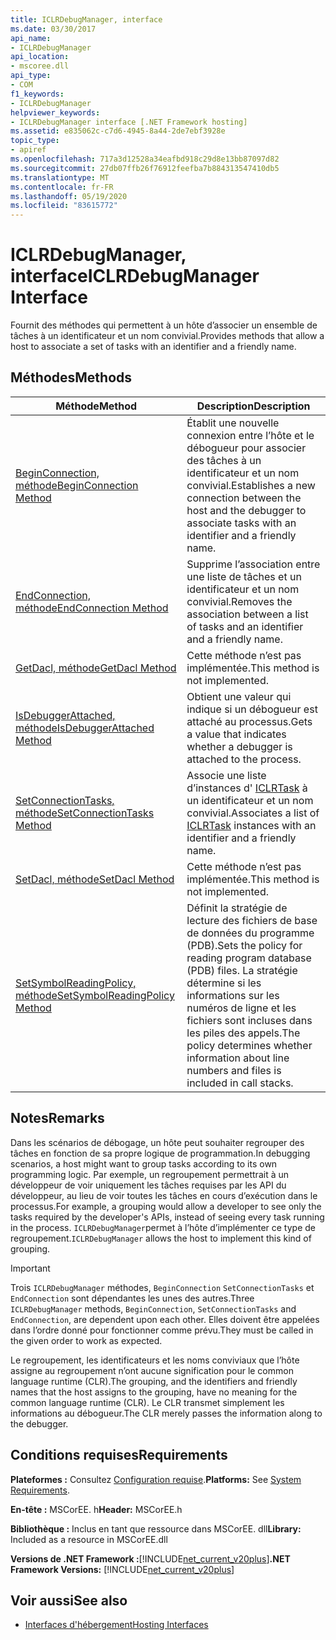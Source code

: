 ```yaml
---
title: ICLRDebugManager, interface
ms.date: 03/30/2017
api_name:
- ICLRDebugManager
api_location:
- mscoree.dll
api_type:
- COM
f1_keywords:
- ICLRDebugManager
helpviewer_keywords:
- ICLRDebugManager interface [.NET Framework hosting]
ms.assetid: e835062c-c7d6-4945-8a44-2de7ebf3928e
topic_type:
- apiref
ms.openlocfilehash: 717a3d12528a34eafbd918c29d8e13bb87097d82
ms.sourcegitcommit: 27db07ffb26f76912feefba7b884313547410db5
ms.translationtype: MT
ms.contentlocale: fr-FR
ms.lasthandoff: 05/19/2020
ms.locfileid: "83615772"
---
```

# <a name="iclrdebugmanager-interface"></a><span data-ttu-id="48126-102">ICLRDebugManager, interface</span><span class="sxs-lookup"><span data-stu-id="48126-102">ICLRDebugManager Interface</span></span>
<span data-ttu-id="48126-103">Fournit des méthodes qui permettent à un hôte d’associer un ensemble de tâches à un identificateur et un nom convivial.</span><span class="sxs-lookup"><span data-stu-id="48126-103">Provides methods that allow a host to associate a set of tasks with an identifier and a friendly name.</span></span>  
  
## <a name="methods"></a><span data-ttu-id="48126-104">Méthodes</span><span class="sxs-lookup"><span data-stu-id="48126-104">Methods</span></span>  
  
|<span data-ttu-id="48126-105">Méthode</span><span class="sxs-lookup"><span data-stu-id="48126-105">Method</span></span>|<span data-ttu-id="48126-106">Description</span><span class="sxs-lookup"><span data-stu-id="48126-106">Description</span></span>|  
|------------|-----------------|  
|[<span data-ttu-id="48126-107">BeginConnection, méthode</span><span class="sxs-lookup"><span data-stu-id="48126-107">BeginConnection Method</span></span>](iclrdebugmanager-beginconnection-method.md)|<span data-ttu-id="48126-108">Établit une nouvelle connexion entre l’hôte et le débogueur pour associer des tâches à un identificateur et un nom convivial.</span><span class="sxs-lookup"><span data-stu-id="48126-108">Establishes a new connection between the host and the debugger to associate tasks with an identifier and a friendly name.</span></span>|  
|[<span data-ttu-id="48126-109">EndConnection, méthode</span><span class="sxs-lookup"><span data-stu-id="48126-109">EndConnection Method</span></span>](iclrdebugmanager-endconnection-method.md)|<span data-ttu-id="48126-110">Supprime l’association entre une liste de tâches et un identificateur et un nom convivial.</span><span class="sxs-lookup"><span data-stu-id="48126-110">Removes the association between a list of tasks and an identifier and a friendly name.</span></span>|  
|[<span data-ttu-id="48126-111">GetDacl, méthode</span><span class="sxs-lookup"><span data-stu-id="48126-111">GetDacl Method</span></span>](iclrdebugmanager-getdacl-method.md)|<span data-ttu-id="48126-112">Cette méthode n’est pas implémentée.</span><span class="sxs-lookup"><span data-stu-id="48126-112">This method is not implemented.</span></span>|  
|[<span data-ttu-id="48126-113">IsDebuggerAttached, méthode</span><span class="sxs-lookup"><span data-stu-id="48126-113">IsDebuggerAttached Method</span></span>](iclrdebugmanager-isdebuggerattached-method.md)|<span data-ttu-id="48126-114">Obtient une valeur qui indique si un débogueur est attaché au processus.</span><span class="sxs-lookup"><span data-stu-id="48126-114">Gets a value that indicates whether a debugger is attached to the process.</span></span>|  
|[<span data-ttu-id="48126-115">SetConnectionTasks, méthode</span><span class="sxs-lookup"><span data-stu-id="48126-115">SetConnectionTasks Method</span></span>](../../../../docs/framework/unmanaged-api/hosting/iclrdebugmanager-setconnectiontasks-method.md)|<span data-ttu-id="48126-116">Associe une liste d’instances d' [ICLRTask](iclrtask-interface.md) à un identificateur et un nom convivial.</span><span class="sxs-lookup"><span data-stu-id="48126-116">Associates a list of [ICLRTask](iclrtask-interface.md) instances with an identifier and a friendly name.</span></span>|  
|[<span data-ttu-id="48126-117">SetDacl, méthode</span><span class="sxs-lookup"><span data-stu-id="48126-117">SetDacl Method</span></span>](iclrdebugmanager-setdacl-method.md)|<span data-ttu-id="48126-118">Cette méthode n’est pas implémentée.</span><span class="sxs-lookup"><span data-stu-id="48126-118">This method is not implemented.</span></span>|  
|[<span data-ttu-id="48126-119">SetSymbolReadingPolicy, méthode</span><span class="sxs-lookup"><span data-stu-id="48126-119">SetSymbolReadingPolicy Method</span></span>](iclrdebugmanager-setsymbolreadingpolicy-method.md)|<span data-ttu-id="48126-120">Définit la stratégie de lecture des fichiers de base de données du programme (PDB).</span><span class="sxs-lookup"><span data-stu-id="48126-120">Sets the policy for reading program database (PDB) files.</span></span> <span data-ttu-id="48126-121">La stratégie détermine si les informations sur les numéros de ligne et les fichiers sont incluses dans les piles des appels.</span><span class="sxs-lookup"><span data-stu-id="48126-121">The policy determines whether information about line numbers and files is included in call stacks.</span></span>|  
  
## <a name="remarks"></a><span data-ttu-id="48126-122">Notes</span><span class="sxs-lookup"><span data-stu-id="48126-122">Remarks</span></span>  
 <span data-ttu-id="48126-123">Dans les scénarios de débogage, un hôte peut souhaiter regrouper des tâches en fonction de sa propre logique de programmation.</span><span class="sxs-lookup"><span data-stu-id="48126-123">In debugging scenarios, a host might want to group tasks according to its own programming logic.</span></span> <span data-ttu-id="48126-124">Par exemple, un regroupement permettrait à un développeur de voir uniquement les tâches requises par les API du développeur, au lieu de voir toutes les tâches en cours d’exécution dans le processus.</span><span class="sxs-lookup"><span data-stu-id="48126-124">For example, a grouping would allow a developer to see only the tasks required by the developer's APIs, instead of seeing every task running in the process.</span></span> <span data-ttu-id="48126-125">`ICLRDebugManager`permet à l’hôte d’implémenter ce type de regroupement.</span><span class="sxs-lookup"><span data-stu-id="48126-125">`ICLRDebugManager` allows the host to implement this kind of grouping.</span></span>  
  
> [!IMPORTANT]
> <span data-ttu-id="48126-126">Trois `ICLRDebugManager` méthodes, `BeginConnection` `SetConnectionTasks` et `EndConnection` sont dépendantes les unes des autres.</span><span class="sxs-lookup"><span data-stu-id="48126-126">Three `ICLRDebugManager` methods, `BeginConnection`, `SetConnectionTasks` and `EndConnection`, are dependent upon each other.</span></span> <span data-ttu-id="48126-127">Elles doivent être appelées dans l’ordre donné pour fonctionner comme prévu.</span><span class="sxs-lookup"><span data-stu-id="48126-127">They must be called in the given order to work as expected.</span></span>  
  
 <span data-ttu-id="48126-128">Le regroupement, les identificateurs et les noms conviviaux que l’hôte assigne au regroupement n’ont aucune signification pour le common language runtime (CLR).</span><span class="sxs-lookup"><span data-stu-id="48126-128">The grouping, and the identifiers and friendly names that the host assigns to the grouping, have no meaning for the common language runtime (CLR).</span></span> <span data-ttu-id="48126-129">Le CLR transmet simplement les informations au débogueur.</span><span class="sxs-lookup"><span data-stu-id="48126-129">The CLR merely passes the information along to the debugger.</span></span>  
  
## <a name="requirements"></a><span data-ttu-id="48126-130">Conditions requises</span><span class="sxs-lookup"><span data-stu-id="48126-130">Requirements</span></span>  
 <span data-ttu-id="48126-131">**Plateformes :** Consultez [Configuration requise](../../get-started/system-requirements.md).</span><span class="sxs-lookup"><span data-stu-id="48126-131">**Platforms:** See [System Requirements](../../get-started/system-requirements.md).</span></span>  
  
 <span data-ttu-id="48126-132">**En-tête :** MSCorEE. h</span><span class="sxs-lookup"><span data-stu-id="48126-132">**Header:** MSCorEE.h</span></span>  
  
 <span data-ttu-id="48126-133">**Bibliothèque :** Inclus en tant que ressource dans MSCorEE. dll</span><span class="sxs-lookup"><span data-stu-id="48126-133">**Library:** Included as a resource in MSCorEE.dll</span></span>  
  
 <span data-ttu-id="48126-134">**Versions de .NET Framework :**[!INCLUDE[net_current_v20plus](../../../../includes/net-current-v20plus-md.md)]</span><span class="sxs-lookup"><span data-stu-id="48126-134">**.NET Framework Versions:** [!INCLUDE[net_current_v20plus](../../../../includes/net-current-v20plus-md.md)]</span></span>  
  
## <a name="see-also"></a><span data-ttu-id="48126-135">Voir aussi</span><span class="sxs-lookup"><span data-stu-id="48126-135">See also</span></span>

- [<span data-ttu-id="48126-136">Interfaces d'hébergement</span><span class="sxs-lookup"><span data-stu-id="48126-136">Hosting Interfaces</span></span>](hosting-interfaces.md)
